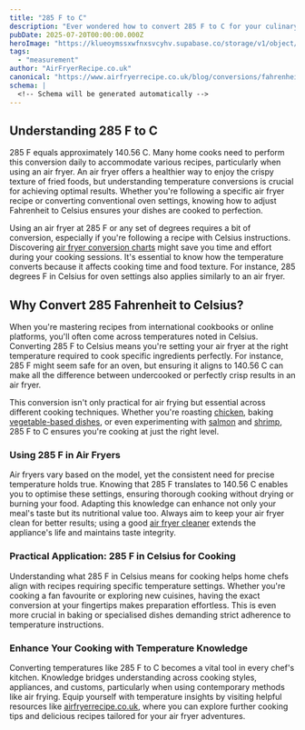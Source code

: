 ```yaml
---
title: "285 F to C"
description: "Ever wondered how to convert 285 F to C for your culinary adventures? This guide will help you seamlessly transition your recipes. Perfect for those looking to master the air fryer cooking technique and ensure impeccable results every time."
pubDate: 2025-07-20T00:00:00.000Z
heroImage: "https://klueoymssxwfnxsvcyhv.supabase.co/storage/v1/object/public/Shmucket/285-f-to-c.png"
tags:
  - "measurement"
author: "AirFryerRecipe.co.uk"
canonical: "https://www.airfryerrecipe.co.uk/blog/conversions/fahrenheit-to-celsius/285-f-to-c"
schema: |
  <!-- Schema will be generated automatically -->
---
```


<h2 id="">Understanding 285 F to C</h2><p id="">285 F equals approximately 140.56 C. Many home cooks need to perform this conversion daily to accommodate various recipes, particularly when using an air fryer. An air fryer offers a healthier way to enjoy the crispy texture of fried foods, but understanding temperature conversions is crucial for achieving optimal results. Whether you're following a specific air fryer recipe or converting conventional oven settings, knowing how to adjust Fahrenheit to Celsius ensures your dishes are cooked to perfection.</p><p id="">Using an air fryer at 285 F or any set of degrees requires a bit of conversion, especially if you're following a recipe with Celsius instructions. Discovering <a href="https://www.airfryerrecipe.co.uk/air-fryer-conversion-chart" id="">air fryer conversion charts</a> might save you time and effort during your cooking sessions. It's essential to know how the temperature converts because it affects cooking time and food texture. For instance, 285 degrees F in Celsius for oven settings also applies similarly to an air fryer.</p><h2 id="">Why Convert 285 Fahrenheit to Celsius?</h2><p id="">When you're mastering recipes from international cookbooks or online platforms, you'll often come across temperatures noted in Celsius. Converting 285 F to Celsius means you're setting your air fryer at the right temperature required to cook specific ingredients perfectly. For instance, 285 F might seem safe for an oven, but ensuring it aligns to 140.56 C can make all the difference between undercooked or perfectly crisp results in an air fryer.</p><p id="">This conversion isn't only practical for air frying but essential across different cooking techniques. Whether you're roasting <a href="https://www.airfryerrecipe.co.uk/recipe-category/chicken" id="">chicken</a>, baking <a href="https://www.airfryerrecipe.co.uk/recipes" id="">vegetable-based dishes</a>, or even experimenting with <a href="https://www.airfryerrecipe.co.uk/recipe-category/salmon" id="">salmon</a> and <a href="https://www.airfryerrecipe.co.uk/recipe-category/shrimp" id="">shrimp</a>, 285 F to C ensures you're cooking at just the right level.</p><h3 id="">Using 285 F in Air Fryers</h3><p id="">Air fryers vary based on the model, yet the consistent need for precise temperature holds true. Knowing that 285 F translates to 140.56 C enables you to optimise these settings, ensuring thorough cooking without drying or burning your food. Adapting this knowledge can enhance not only your meal's taste but its nutritional value too. Always aim to keep your air fryer clean for better results; using a good <a href="https://www.airfryerrecipe.co.uk/air-fryer-cleaner" id="">air fryer cleaner</a> extends the appliance's life and maintains taste integrity.</p><h3 id="">Practical Application: 285 F in Celsius for Cooking</h3><p id="">Understanding what 285 F in Celsius means for cooking helps home chefs align with recipes requiring specific temperature settings. Whether you're cooking a fan favourite or exploring new cuisines, having the exact conversion at your fingertips makes preparation effortless. This is even more crucial in baking or specialised dishes demanding strict adherence to temperature instructions.</p><h3 id="">Enhance Your Cooking with Temperature Knowledge</h3><p id="">Converting temperatures like 285 F to C becomes a vital tool in every chef's kitchen. Knowledge bridges understanding across cooking styles, appliances, and customs, particularly when using contemporary methods like air frying. Equip yourself with temperature insights by visiting helpful resources like <a href="https://www.airfryerrecipe.co.uk/" id="">airfryerrecipe.co.uk</a>, where you can explore further cooking tips and delicious recipes tailored for your air fryer adventures.</p>
